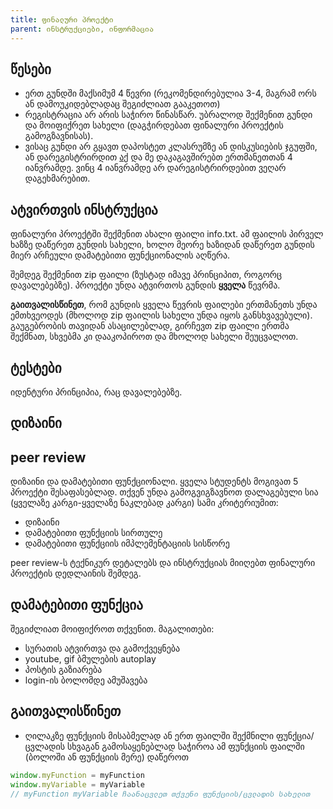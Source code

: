 ```yaml
---
title: ფინალური პროექტი
parent: ინსტრუქციები, ინფორმაცია
---
```


## წესები
- ერთ გუნდში მაქსიმუმ 4 წევრი (რეკომენდირებულია 3-4, მაგრამ ორს ან დამოუკიდებლადაც შეგიძლიათ გააკეთოთ)
- რეგისტრაცია არ არის საჭირო წინასწარ. უბრალოდ შექმენით გუნდი და მოიფიქრეთ სახელი (დაგჭირდებათ ფინალური პროექტის გამოგზავნისას).
- ვისაც გუნდი არ გყავთ დაპოსტეთ კლასრუმზე ან დისკუსიების ჯგუფში, ან დარეგისტრირდით [აქ](https://forms.gle/NCsKKva8RBGwtDb47) და მე დაკაგავშირებთ ერთმანეთთან 4 იანვრამდე. ვინც 4 იანვრამდე არ დარეგისტრირდებით ვეღარ დაგეხმარებით.

## ატვირთვის ინსტრუქცია
ფინალური პროექტში შექმენით ახალი ფაილი info.txt. ამ ფაილის პირველ ხაზზე დაწერეთ გუნდის სახელი, ხოლო მეორე ხაზიდან დაწერეთ გუნდის მიერ არჩეული დამატებითი ფუნქციონალის აღწერა.

შემდეგ შექმენით zip ფაილი (ზუსტად იმავე პრინციპით, როგორც დავალებებზე). პროექტი უნდა ატვირთოს გუნდის **ყველა** წევრმა. 

**გაითვალისწინეთ**, რომ გუნდის ყველა წევრის ფაილები ერთმანეთს უნდა ემთხვეოდეს (მხოლოდ zip ფაილის სახელი უნდა იყოს განსხვავებული). გაუგებრობის თავიდან ასაცილებლად, გირჩევთ zip ფაილი ერთმა შექმნათ, სხვებმა კი დააკოპიროთ და მხოლოდ სახელი შეუცვალოთ. 

## ტესტები
იდენტური პრინციპია, რაც დავალებებზე.

## დიზაინი


## peer review
დიზაინი და დამატებითი ფუნქციონალი. ყველა სტუდენტს მოგივათ 5 პროექტი შესაფასებლად. თქვენ უნდა გამოგვიგზავნოთ დალაგებული სია (ყველაზე კარგი-ყველაზე ნაკლებად კარგი) სამი კრიტერიუმით:
- დიზაინი
- დამატებითი ფუნქციის სირთულე
- დამატებითი ფუნქციის იმპლემენტაციის სისწორე

peer review-ს ტექნიკურ დეტალებს და ინსტრუქციას მიიღებთ ფინალური პროექტის დედლაინის შემდეგ.

## დამატებითი ფუნქცია
შეგიძლიათ მოიფიქროთ თქვენით. მაგალითები:

- სურათის ატვირთვა და გამოქვეყნება
- youtube, gif ბმულების autoplay
- პოსტის გაზიარება
- login-ის ბოლომდე ამუშავება

## გაითვალისწინეთ
- ღილაკზე ფუნქციის მისაბმელად ან ერთ ფაილში შექმნილი ფუნქცია/ცვლადის სხვაგან გამოსაყენებლად საჭიროა ამ ფუნქციის ფაილში (ბოლოში ან ფუნქციის მერე) დაწეროთ
```js
window.myFunction = myFunction
window.myVariable = myVariable 
// myFunction myVariable ჩაანაცვლეთ თქვენი ფუნქციის/ცვლადის სახელით
```
